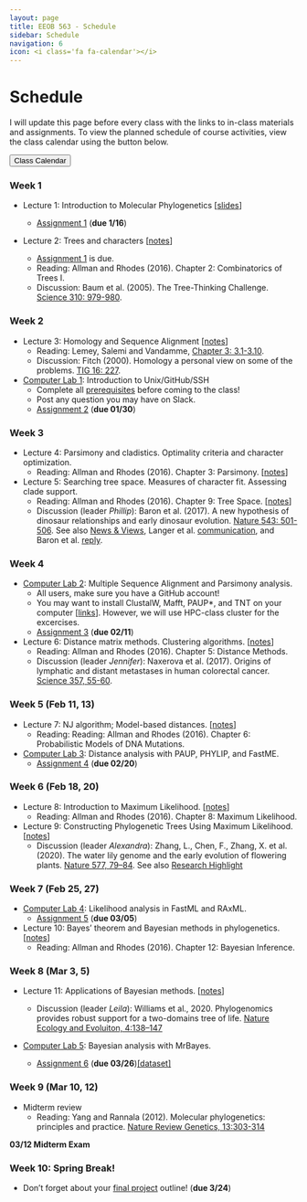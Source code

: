 ```yaml
---
layout: page
title: EEOB 563 - Schedule
sidebar: Schedule
navigation: 6
icon: <i class='fa fa-calendar'></i> 
---
```


# Schedule

I will update this page before every class with the links to in-class materials and assignments. 
To view the planned schedule of course activities, view the class calendar using the button below.

<a href="https://docs.google.com/spreadsheets/d/1okuP20eZHE3TKdtxlqVbEp3xEcYB6wGZh_O1muiiXb0/edit?usp=sharing"><button type="button" class="btn btn-primary">Class Calendar</button></a>

### Week 1
* Lecture 1: Introduction to Molecular Phylogenetics [[slides](https://isu-molphyl.github.io/EEOB563-Spring2020/lecture_notes/00_Introduction.pdf)]
	* [Assignment 1](./assignments.md) (**due 1/16**)

* Lecture 2: Trees and characters [[notes](https://isu-molphyl.github.io/EEOB563-Spring2020/lecture_notes/01_Phylogenetic_trees.pdf)]
    * [Assignment 1](./assignments.md) is due.
    * Reading: Allman and Rhodes (2016).  Chapter 2: Combinatorics of Trees I.  
    * Discussion: Baum et al. (2005). The Tree-Thinking Challenge.  [Science 310: 979-980](http://science.sciencemag.org/content/310/5750/979.full.pdf).  

### Week 2
* Lecture 3: Homology and Sequence Alignment [[notes](https://isu-molphyl.github.io/EEOB563-Spring2020/lecture_notes/02_Homology_and_alignments.pdf)]
    * Reading: Lemey, Salemi and Vandamme, [Chapter 3: 3.1-3.10](./chapter3.pdf).  
    * Discussion: Fitch (2000). Homology a personal view on some of the problems. [TIG 16: 227](https://doi.org/10.1016/S0168-9525(00)02005-9).
* [Computer Lab 1](https://isu-molphyl.github.io/EEOB563/computer_labs/lab1): Introduction to Unix/GitHub/SSH
    * Complete all [prerequisites](https://isu-molphyl.github.io/EEOB563/computer_labs/lab1) before coming to the class! 
    * Post any question you may have on Slack.
    * [Assignment 2](https://isu-molphyl.github.io/EEOB563-Spring2020/assignments/assignment2.pdf) (**due 01/30**)

### Week 3  
* Lecture 4: Parsimony and cladistics. Optimality criteria and character optimization.  
    * Reading:  Allman and Rhodes (2016).  Chapter 3: Parsimony. [[notes](https://isu-molphyl.github.io/EEOB563-Spring2020/lecture_notes/03_Maximum_parsimony.pdf)]
* Lecture 5: Searching tree space. Measures of character fit. Assessing clade support.  
    * Reading: Allman and Rhodes (2016).  Chapter 9: Tree Space. [[notes](https://isu-molphyl.github.io/EEOB563-Spring2020/lecture_notes/03_Maximum_parsimony.pdf)]
    * Discussion (leader _Phillip_): Baron et al. (2017). A new hypothesis of dinosaur relationships and early dinosaur evolution. [Nature 543: 501-506](https://www.nature.com/articles/nature21700). 
    See also [News & Views](https://www.nature.com/articles/543494a), Langer et al. [communication](https://www.nature.com/articles/nature24011), and Baron et al. [reply](https://www.nature.com/articles/nature24012).

### Week 4  
* [Computer Lab 2](https://isu-molphyl.github.io/EEOB563/computer_labs/lab2): Multiple Sequence Alignment and Parsimony analysis.
    * All users, make sure you have a GitHub account!
    * You may want to install ClustalW, Mafft, PAUP\*, and TNT on your computer [[links](https://isu-molphyl.github.io/EEOB563/links)]. However, we will use HPC-class cluster for the excercises.
    * [Assignment 3](https://isu-molphyl.github.io/EEOB563-Spring2020/assignments/assignment3.pdf) (**due 02/11**)
* Lecture 6: Distance matrix methods. Clustering algorithms. [[notes](https://isu-molphyl.github.io/EEOB563-Spring2019/lecture_notes/04_Distance_methods.pdf)]
    * Reading: Allman and Rhodes (2016).  Chapter 5: Distance Methods.
    * Discussion (leader _Jennifer_): Naxerova et al. (2017). Origins of lymphatic and distant metastases in human colorectal cancer. [Science 357, 55-60](http://science.sciencemag.org/content/357/6346/55).

### Week 5 (Feb 11, 13)  
* Lecture 7: NJ algorithm; Model-based distances. [[notes](https://isu-molphyl.github.io/EEOB563-Spring2020/lecture_notes/04_Distance_methods.pdf)]
    * Reading: Reading: Allman and Rhodes (2016).  Chapter 6: Probabilistic Models of DNA Mutations.
* [Computer Lab 3](https://isu-molphyl.github.io/EEOB563/computer_labs/lab3): Distance analysis with PAUP, PHYLIP, and FastME.  
    * [Assignment 4](https://isu-molphyl.github.io/EEOB563-Spring2020/assignments/assignment4.pdf) (**due 02/20**)

<!--
* Reading: Reading: Allman and Rhodes (2016).  Chapter 7: Model-based Distances.
-->

### Week 6 (Feb 18, 20) 
* Lecture 8: Introduction to Maximum Likelihood. [[notes](https://isu-molphyl.github.io/EEOB563-Spring2020/lecture_notes/05_Maximum_likelihood.pdf)]
    * Reading: Allman and Rhodes (2016).  Chapter 8: Maximum Likelihood.
* Lecture 9: Constructing Phylogenetic Trees Using Maximum Likelihood. [[notes](https://isu-molphyl.github.io/EEOB563-Spring2020/lecture_notes/05_Maximum_likelihood.pdf)]
    * Discussion (leader _Alexandra_): Zhang, L., Chen, F., Zhang, X. et al. (2020). The water lily genome and the early evolution of flowering plants. [Nature 577, 79–84](https://doi.org/10.1038/s41586-019-1852-5).
    See also [Research Highlight](https://www.nature.com/articles/s41477-019-0587-5)

### Week 7 (Feb 25, 27)
* [Computer Lab 4](https://isu-molphyl.github.io/EEOB563/computer_labs/lab4): Likelihood analysis in FastML and RAxML.
    * [Assignment 5](https://isu-molphyl.github.io/EEOB563-Spring2020/assignments/assignment5.pdf) (**due 03/05**)
* Lecture 10: Bayes’ theorem and Bayesian methods in phylogenetics. [[notes](https://isu-molphyl.github.io/EEOB563-Spring2020/lecture_notes/06_Bayesian_phylogenetics.pdf)]
    * Reading: Allman and Rhodes (2016).  Chapter 12: Bayesian Inference.

### Week 8 (Mar 3, 5)
* Lecture 11: Applications of Bayesian methods. [[notes](https://isu-molphyl.github.io/EEOB563-Spring2020/lecture_notes/06_Bayesian_phylogenetics.pdf)]
    * Discussion (leader _Leila_): Williams et al., 2020. Phylogenomics provides robust support for a two-domains tree of life. [Nature Ecology and Evoluiton, 4:138–147](https://isu-molphyl.github.io/EEOB563-Spring2020/discussion_articles/williams2020_42635.pdf)

* [Computer Lab 5](https://isu-molphyl.github.io/EEOB563-Spring2018/computer_labs/lab5): Bayesian analysis with MrBayes.
     * [Assignment 6](https://isu-molphyl.github.io/EEOB563-Spring2018/assignments/assignment6.pdf) (**due 03/26**)[[dataset]](https://isu-molphyl.github.io/EEOB563-Spring2018/assignments/hiv.nxs)

### Week 9 (Mar 10, 12)
* Midterm review
    * Reading: Yang and Rannala (2012). Molecular phylogenetics: principles and practice. [Nature Review Genetics, 13:303-314](https://www.nature.com/articles/nrg3186.pdf)

**03/12 Midterm Exam**

### Week 10: Spring Break! 
* Don’t forget about your [final project](./final_project.md) outline! (**due 3/24**)

<!--
* Discussion: Zaremba-Niedzwiedzka et al. (2017). Asgard archaea illuminate the origin of eukaryotic cellular complexity. [Nature, 541:353-358](https://www.nature.com/articles/nature21031).
    See also [News & Views](https://www.nature.com/articles/nature21113).

### Week 11 (Mar 24, 26) -- Coronavirus edition
* Topic 12: Model selection and model averaging in Likelihood and Bayesian methods.
    * READ: Posada and Buckley 2004.  Model selection and model averaging in phylogenetics: 
    advantages of Akaike Information Criterion and Bayesian Approaches over Likelihood Ratio tests. 
    [Systematic Biology, 53:793–808](https://academic.oup.com/sysbio/article/53/5/793/2842928).

* Topic 13: Neutral and adaptive protein evolution [[notes](https://isu-molphyl.github.io/EEOB563-Spring2020/lecture_notes/08_Molecular_evolution.pdf)].
    * Reading: Bielawski and Yang (2000). Statistical methods for detecting molecular adaptation.  [TREE 15(12): 496-503](http://www.cell.com/trends/ecology-evolution/abstract/S0169-5347(00)01994-7).
    * Discussion (leaders _Jade and Zachary_):  Tenaillon et al. (2016). Tempo and mode of genome evolution in a 50,000-generation experiment. [Nature 536: 165-170](https://www.nature.com/articles/nature18959).

### Week 12 (Mar 31, Apr 2) -- Coronavirus edition
* [Computer Lab 6](https://isu-molphyl.github.io/EEOB563/computer_labs/lab6): Hypotheses testing with PAML.

* Topic 14: Gene trees and species trees.
    * Reading: Allman and Rhodes (2016).  Chapter 13: Gene trees and species trees
    * Discussion: Copetti et al. 2017. Extensive gene tree discordance and hemiplasy shaped the genomes of North American columnar cacti. [Proc Natl Acad Sci U S A: 114: 12003-12008](http://www.pnas.org/content/114/45/12003.full).

<!--
### Week 13
* Lecture 15: Timing the evolutionary events [[notes](https://isu-molphyl.github.io/EEOB563-Spring2018/lecture_notes/04_03_18.pdf)].
    * Reading: Sauquet (2013). A practical guide to molecular dating. [C. R. Palevol 12. 355–367](https://www.sciencedirect.com/science/article/pii/S1631068313001097)
<!--    * Discussion: Worobey et al. (2016). 1970s and ‘Patient 0’ {HIV}-1 genomes illuminate early {HIV}/{AIDS} history in North America. [Nature 539: 98-101](https://www.nature.com/articles/nature19827).

* [Computer Lab 7](https://isu-molphyl.github.io/EEOB563/computer_labs/lab7): Taming the BEAST.

### Week 14 
* Lecture 16: Ancestral State Reconstruction and Comparative tests [[notes](https://isu-molphyl.github.io/EEOB563-Spring2018/lecture_notes/04_10_18.pdf)].
    * Reading: Pagel and Meade (2006).  Bayesian Analysis of Correlated Evolution of Discrete Characters by Reversible-Jump Markov Chain Monte Carlo.  Am. Nat. 167:808-825.
    * Discussion: (leaders _Katelyn and Jermaine_) Watts et al. 2016. Ritual human sacrifice promoted and sustained the evolution of stratified societies. [Nature 532: 228-231](https://www.nature.com/articles/nature17159).

* [Computer Lab 8](https://isu-molphyl.github.io/EEOB563/computer_labs/lab8): BayesTraits.
    * Reading (again): Pagel and Meade (2006).  Bayesian Analysis of Correlated Evolution of Discrete Characters by  Reversible-Jump Markov Chain Monte Carlo.  Am. Nat. 167:808-825.
    * **Final project draft due:** share your GitHub/GitLab address with two assigned reviewers.  Perform the kind of positive, constructive review you would like to get on your own draft.  Prepare your reviews by 4/23.  

### Week 15 (Current and Last!)
* Lecture 17: Phylogenomics and the tree of life [[notes](https://isu-molphyl.github.io/EEOB563-Spring2018/lecture_notes/04_10_18.pdf)].
    * Reading: Delsuc et al. 2005.  Phylogenomics and the reconstruction of the tree of life.  [Nature Reviews Genetics.  6: 361-375](https://www.nature.com/articles/nrg1603).
    * Discussion: Simion et al. (2017). A Large and Consistent Phylogenomic Dataset Supports Sponges as the Sister Group to All Other Animals. [Current biology 2: 958-967](https://www.sciencedirect.com/science/article/pii/S0960982217301999).

* Lecture 18: Signal vs. noise in phylogenetic reconstruction [[notes](https://isu-molphyl.github.io/EEOB563-Spring2018/lecture_notes/04_10_18.pdf)].
    * Discussion: Philippe et al. 2017. Pitfalls in supermatrix phylogenomics. [European Journal of Taxonomy 283: 1-25](http://www.europeanjournaloftaxonomy.eu/index.php/ejt/article/view/407).

    
* **Revised final project due on 4/28 at 11:59pm (commit to GitHub and email me the link)**

### Final Presentations [[Scoring rubric](./scoring_rubric.pdf)]:
* 04/30: 9:00-10:50am
  * Elizabeth
  * Lauren  
  * Jing 
  * Jermaine
  * Zakayo
* 05/02: 9:00-10:50am
  * Shofi
  * Jade
  * Amruta
  * Jordan
  * Dennis
* 05/07: 8:00-9:30am
  * Katelyn
  * Devin
  * Christian
  * Zachary

### Week 11 (Mar 24, 26) -- Coronavirus edition
* Lecture 12: Model selection and model averaging in Likelihood and Bayesian methods.
    * Reading and Discussion: Posada and Buckley 2004.  Model selection and model averaging in phylogenetics:
    advantages of Akaike Information Criterion and Bayesian Approaches over Likelihood Ratio tests. [Systematic Biology, 53:793?808](https://academic.oup.com/sysbio/article/53/5/793/2842928).
    

* Midterm exam review and [final project](./final_project.md) discussion
    * Be ready to present your final project outline.  Include hypotheses, data, and proposed methods for the project. In addition, create a GitHub/GitLab repository for the final project and send me the
link. 

* [Computer Lab 5](https://isu-molphyl.github.io/EEOB563/computer_labs/lab5): Bayesian analysis with MrBayes.
  * [Assignment 6](https://isu-molphyl.github.io/EEOB563-Spring2020/assignments/assignment6.pdf) (**due 04/04**) [[dataset]](https://isu-molphyl.github.io/EEOB563-Spring2020/assignments/hiv.nxs)


Lecture 13 (ha!): Gene trees and species trees.
    * Reading: Allman and Rhodes (2016).  Chapter 13: Gene trees and species trees
    * Discussion: Copetti et al. 2017. Extensive gene tree discordance and hemiplasy shaped the genomes of North American columnar cacti. [Proc Natl Acad Sci U S A: 114: 12003-12008](http://www.pnas.org/   
content/114/45/12003.full).
-->
<!--
### Week 12 
* Lecture 14: Neutral and adaptive protein evolution [[notes](https://isu-molphyl.github.io/EEOB563-Spring2020/lecture_notes/08_Molecular_evolution.pdf)].
    * Reading: Bielawski and Yang (2000). Statistical methods for detecting molecular adaptation.  [TREE 15(12): 496-503](http://www.cell.com/trends/ecology-evolution/abstract/S0169-5347(00)01994-7).
    * Discussion (leaders _Jade and Zachary_):  Tenaillon et al. (2016). Tempo and mode of genome evolution in a 50,000-generation experiment. [Nature 536: 165-170](https://www.nature.com/articles/         
nature18959).

* [Computer Lab 6](https://isu-molphyl.github.io/EEOB563/computer_labs/lab6): Hypotheses testing with PAML.

### Week 13
* Lecture 15: Timing the evolutionary events [[notes](https://isu-molphyl.github.io/EEOB563-Spring2018/lecture_notes/04_03_18.pdf)].
    * Reading: Sauquet (2013). A practical guide to molecular dating. [C. R. Palevol 12. 355?367](https://www.sciencedirect.com/science/article/pii/S1631068313001097)
<!--    * Discussion: Worobey et al. (2016). 1970s and ?Patient 0? {HIV}-1 genomes illuminate early {HIV}/{AIDS} history in North America. [Nature 539: 98-101](https://www.nature.com/articles/nature19827).

* [Computer Lab 7](https://isu-molphyl.github.io/EEOB563/computer_labs/lab7): Taming the BEAST.

### Week 14 
* Lecture 16: Ancestral State Reconstruction and Comparative tests [[notes](https://isu-molphyl.github.io/EEOB563-Spring2018/lecture_notes/04_10_18.pdf)].
    * Reading: Pagel and Meade (2006).  Bayesian Analysis of Correlated Evolution of Discrete Characters by Reversible-Jump Markov Chain Monte Carlo.  Am. Nat. 167:808-825.
    * Discussion: (leaders _Katelyn and Jermaine_) Watts et al. 2016. Ritual human sacrifice promoted and sustained the evolution of stratified societies. [Nature 532: 228-231](https://www.nature.com/      
articles/nature17159).

* [Computer Lab 8](https://isu-molphyl.github.io/EEOB563/computer_labs/lab8): BayesTraits.
    * Reading (again): Pagel and Meade (2006).  Bayesian Analysis of Correlated Evolution of Discrete Characters by  Reversible-Jump Markov Chain Monte Carlo.  Am. Nat. 167:808-825.
    * **Final project draft due:** share your GitHub/GitLab address with two assigned reviewers.  Perform the kind of positive, constructive review you would like to get on your own draft.  Prepare your    
reviews by 4/23.  

### Week 15 (Current and Last!)
* Lecture 17: Phylogenomics and the tree of life [[notes](https://isu-molphyl.github.io/EEOB563-Spring2018/lecture_notes/04_10_18.pdf)].
    * Reading: Delsuc et al. 2005.  Phylogenomics and the reconstruction of the tree of life.  [Nature Reviews Genetics.  6: 361-375](https://www.nature.com/articles/nrg1603).
    * Discussion: Simion et al. (2017). A Large and Consistent Phylogenomic Dataset Supports Sponges as the Sister Group to All Other Animals. [Current biology 2: 958-967](https://www.sciencedirect.com/    
science/article/pii/S0960982217301999).

* Lecture 18: Signal vs. noise in phylogenetic reconstruction [[notes](https://isu-molphyl.github.io/EEOB563-Spring2018/lecture_notes/04_10_18.pdf)].
    * Discussion: Philippe et al. 2017. Pitfalls in supermatrix phylogenomics. [European Journal of Taxonomy 283: 1-25](http://www.europeanjournaloftaxonomy.eu/index.php/ejt/article/view/407).

    
* **Revised final project due on 4/28 at 11:59pm (commit to GitHub and email me the link)**

<!---  --->
